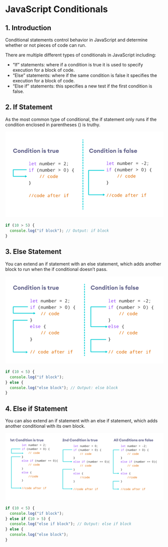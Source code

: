 # JavaScript Conditionals

## 1. Introduction

Conditional statements control behavior in JavaScript and determine whether or not pieces of code can run.

There are multiple different types of conditionals in JavaScript including:

- “If” statements: where if a condition is true it is used to specify execution for a block of code.
- “Else” statements: where if the same condition is false it specifies the execution for a block of code.
- “Else if” statements: this specifies a new test if the first condition is false.

## 2. If Statement

As the most common type of conditional, the if statement only runs if the condition enclosed in parentheses () is truthy.

![alt text](../assets/img/conditionals/js-if-statement.png)

```js
if (10 > 5) {
  console.log("if block"); // Output: if block
}
```

## 3. Else Statement

You can extend an if statement with an else statement, which adds another block to run when the if conditional doesn’t pass.

![alt text](../assets/img/conditionals/js-if-else-statement.png)

```js
if (10 < 5) {
  console.log("if block");
} else {
  console.log("else block"); // Output: else block
}
```

## 4. Else if Statement

You can also extend an if statement with an else if statement, which adds another conditional with its own block.

![alt text](../assets/img/conditionals/js-if-else-if-statement.png)

```js
if (10 < 5) {
  console.log("if block");
} else if (10 > 5) {
  console.log("else if block"); // Output: else if block
} else {
  console.log("else block");
}
```
